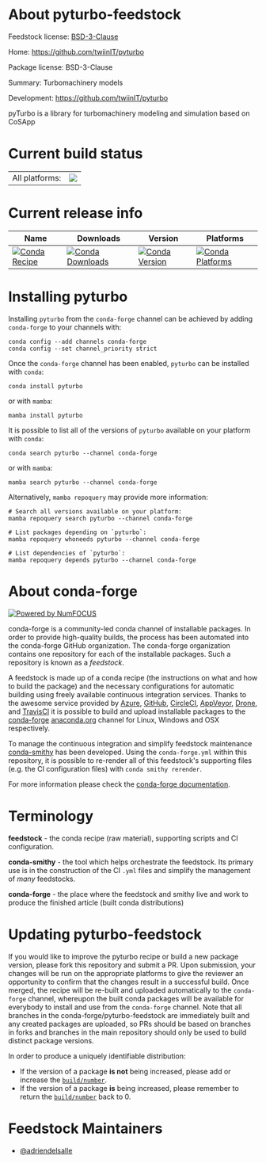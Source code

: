 About pyturbo-feedstock
=======================

Feedstock license: [BSD-3-Clause](https://github.com/conda-forge/pyturbo-feedstock/blob/main/LICENSE.txt)

Home: https://github.com/twiinIT/pyturbo

Package license: BSD-3-Clause

Summary: Turbomachinery models

Development: https://github.com/twiinIT/pyturbo

pyTurbo is a library for turbomachinery modeling and simulation based on CoSApp

Current build status
====================


<table><tr><td>All platforms:</td>
    <td>
      <a href="https://dev.azure.com/conda-forge/feedstock-builds/_build/latest?definitionId=16405&branchName=main">
        <img src="https://dev.azure.com/conda-forge/feedstock-builds/_apis/build/status/pyturbo-feedstock?branchName=main">
      </a>
    </td>
  </tr>
</table>

Current release info
====================

| Name | Downloads | Version | Platforms |
| --- | --- | --- | --- |
| [![Conda Recipe](https://img.shields.io/badge/recipe-pyturbo-green.svg)](https://anaconda.org/conda-forge/pyturbo) | [![Conda Downloads](https://img.shields.io/conda/dn/conda-forge/pyturbo.svg)](https://anaconda.org/conda-forge/pyturbo) | [![Conda Version](https://img.shields.io/conda/vn/conda-forge/pyturbo.svg)](https://anaconda.org/conda-forge/pyturbo) | [![Conda Platforms](https://img.shields.io/conda/pn/conda-forge/pyturbo.svg)](https://anaconda.org/conda-forge/pyturbo) |

Installing pyturbo
==================

Installing `pyturbo` from the `conda-forge` channel can be achieved by adding `conda-forge` to your channels with:

```
conda config --add channels conda-forge
conda config --set channel_priority strict
```

Once the `conda-forge` channel has been enabled, `pyturbo` can be installed with `conda`:

```
conda install pyturbo
```

or with `mamba`:

```
mamba install pyturbo
```

It is possible to list all of the versions of `pyturbo` available on your platform with `conda`:

```
conda search pyturbo --channel conda-forge
```

or with `mamba`:

```
mamba search pyturbo --channel conda-forge
```

Alternatively, `mamba repoquery` may provide more information:

```
# Search all versions available on your platform:
mamba repoquery search pyturbo --channel conda-forge

# List packages depending on `pyturbo`:
mamba repoquery whoneeds pyturbo --channel conda-forge

# List dependencies of `pyturbo`:
mamba repoquery depends pyturbo --channel conda-forge
```


About conda-forge
=================

[![Powered by
NumFOCUS](https://img.shields.io/badge/powered%20by-NumFOCUS-orange.svg?style=flat&colorA=E1523D&colorB=007D8A)](https://numfocus.org)

conda-forge is a community-led conda channel of installable packages.
In order to provide high-quality builds, the process has been automated into the
conda-forge GitHub organization. The conda-forge organization contains one repository
for each of the installable packages. Such a repository is known as a *feedstock*.

A feedstock is made up of a conda recipe (the instructions on what and how to build
the package) and the necessary configurations for automatic building using freely
available continuous integration services. Thanks to the awesome service provided by
[Azure](https://azure.microsoft.com/en-us/services/devops/), [GitHub](https://github.com/),
[CircleCI](https://circleci.com/), [AppVeyor](https://www.appveyor.com/),
[Drone](https://cloud.drone.io/welcome), and [TravisCI](https://travis-ci.com/)
it is possible to build and upload installable packages to the
[conda-forge](https://anaconda.org/conda-forge) [anaconda.org](https://anaconda.org/)
channel for Linux, Windows and OSX respectively.

To manage the continuous integration and simplify feedstock maintenance
[conda-smithy](https://github.com/conda-forge/conda-smithy) has been developed.
Using the ``conda-forge.yml`` within this repository, it is possible to re-render all of
this feedstock's supporting files (e.g. the CI configuration files) with ``conda smithy rerender``.

For more information please check the [conda-forge documentation](https://conda-forge.org/docs/).

Terminology
===========

**feedstock** - the conda recipe (raw material), supporting scripts and CI configuration.

**conda-smithy** - the tool which helps orchestrate the feedstock.
                   Its primary use is in the construction of the CI ``.yml`` files
                   and simplify the management of *many* feedstocks.

**conda-forge** - the place where the feedstock and smithy live and work to
                  produce the finished article (built conda distributions)


Updating pyturbo-feedstock
==========================

If you would like to improve the pyturbo recipe or build a new
package version, please fork this repository and submit a PR. Upon submission,
your changes will be run on the appropriate platforms to give the reviewer an
opportunity to confirm that the changes result in a successful build. Once
merged, the recipe will be re-built and uploaded automatically to the
`conda-forge` channel, whereupon the built conda packages will be available for
everybody to install and use from the `conda-forge` channel.
Note that all branches in the conda-forge/pyturbo-feedstock are
immediately built and any created packages are uploaded, so PRs should be based
on branches in forks and branches in the main repository should only be used to
build distinct package versions.

In order to produce a uniquely identifiable distribution:
 * If the version of a package **is not** being increased, please add or increase
   the [``build/number``](https://docs.conda.io/projects/conda-build/en/latest/resources/define-metadata.html#build-number-and-string).
 * If the version of a package **is** being increased, please remember to return
   the [``build/number``](https://docs.conda.io/projects/conda-build/en/latest/resources/define-metadata.html#build-number-and-string)
   back to 0.

Feedstock Maintainers
=====================

* [@adriendelsalle](https://github.com/adriendelsalle/)

